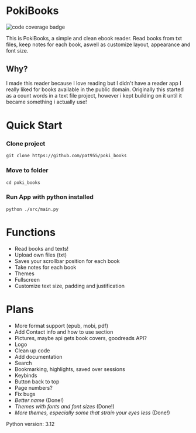 # PokiBooks
![code coverage badge](https://github.com/pat955/poki_books/actions/workflows/ci.yml/badge.svg)

This is PokiBooks, a simple and clean ebook reader. Read books from txt files, keep notes for each book, aswell as customize layout, appearance and font size.

## Why?
I made this reader because I love reading but I didn't have a reader app I really liked for books available in the public domain.
Originally this started as a count words in a text file project, however i kept building on it until it became something i actually use!

# Quick Start
### Clone project
```
git clone https://github.com/pat955/poki_books
```
### Move to folder
```
cd poki_books
```
### Run App with python installed
```
python ./src/main.py
```

# Functions
* Read books and texts!
* Upload own files (txt)
* Saves your scrollbar position for each book
* Take notes for each book 
* Themes
* Fullscreen
* Customize text size, padding and justification
  
# Plans
* More format support (epub, mobi, pdf)
* Add Contact info and how to use section
* Pictures, maybe api gets book covers, goodreads API?
* Logo
* Clean up code
* Add documentation
* Search 
* Bookmarking, highlights, saved over sessions 
* Keybinds
* Button back to top
* Page numbers?
* Fix bugs
* *Better name* (Done!)
* *Themes with fonts and font sizes* (Done!)
* *More themes, especially some that strain your eyes less* (Done!)

Python version: 3.12

